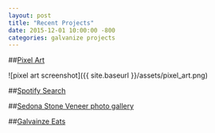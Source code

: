 ```yaml
---
layout: post
title: "Recent Projects"
date: 2015-12-01 10:00:00 -800
categories: galvanize projects
---
```


##[Pixel Art](http://www.jontejada.com/pixel_art/)

![pixel art screenshot]({{ site.baseurl }}/assets/pixel_art.png)

##[Spotify Search](http://www.jontejada.com/spotify-albums-and-tracks/)

##[Sedona Stone Veneer photo gallery](http://www.jontejada.com/SSV/)

##[Galvainze Eats](http://www.jontejada.com/eats/)